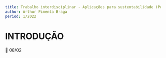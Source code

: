 ```yaml
title: Trabalho interdisciplinar - Aplicações para sustentabilidade (Puc-Minas - 5º Período)
author: Arthur Pimenta Braga
period: 1/2022
```

# INTRODUÇÃO

:calendar: 08/02


